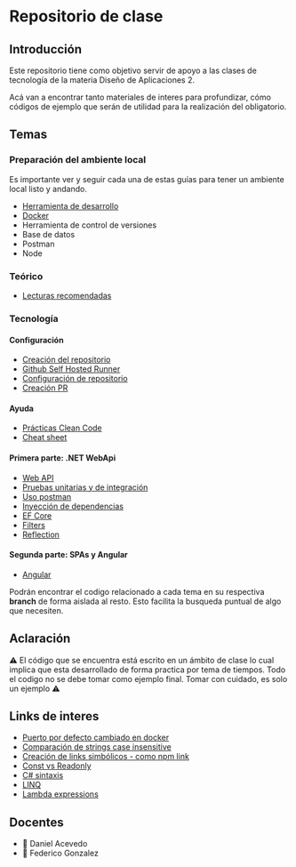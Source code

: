 # Repositorio de clase

## Introducción

Este repositorio tiene como objetivo servir de apoyo a las clases de tecnología de la materia Diseño de Aplicaciones 2.

Acá van a encontrar tanto materiales de interes para profundizar, cómo códigos de ejemplo que serán de utilidad para la realización del obligatorio.

## Temas

### Preparación del ambiente local
Es importante ver y seguir cada una de estas guías para tener un ambiente local listo y andando.

- [Herramienta de desarrollo](https://github.com/daniel18acevedo/DA2-Tecnologia/blob/main/ide.md)
- [Docker](https://github.com/daniel18acevedo/DA2-Tecnologia/blob/main/docker.md)
- Herramienta de control de versiones
- Base de datos
- Postman
- Node
  
### Teórico
- [Lecturas recomendadas](https://fi365-my.sharepoint.com/:w:/g/personal/da185082_fi365_ort_edu_uy/EWbXua0c5yNAiVPDFNML0rIBlhlyEwbTdsCpyoMJ5ywONQ?e=oSyA92)
  
### Tecnología

#### Configuración

- [Creación del repositorio](https://github.com/daniel18acevedo/DA2-Tecnologia/tree/repo-creation)
- [Github Self Hosted Runner](https://github.com/IngSoft-DA2/DA2-Tecnologia/blob/main/github-self-hosted-runner-docker.md)
- [Configuración de repositorio](https://github.com/daniel18acevedo/DA2-Tecnologia/tree/repo-configuration)
- [Creación PR](https://github.com/daniel18acevedo/DA2-Tecnologia/tree/pr-creation)

#### Ayuda

- [Prácticas Clean Code](https://github.com/daniel18acevedo/DA2-Tecnologia/blob/main/clean-code.md)
- [Cheat sheet](https://github.com/daniel18acevedo/DA2-Tecnologia/blob/main/cheat-sheet.md)

#### Primera parte: .NET WebApi

- [Web API](https://github.com/daniel18acevedo/DA2-Tecnologia/tree/web-api)
- [Pruebas unitarias y de integración](https://github.com/daniel18acevedo/DA2-Tecnologia/tree/unit-testing)
- [Uso postman](https://github.com/daniel18acevedo/DA2-Tecnologia/tree/postman)
- [Inyección de dependencias](https://github.com/daniel18acevedo/DA2-Tecnologia/tree/dependency-injection)
- [EF Core](https://github.com/daniel18acevedo/DA2-Tecnologia/tree/ef-core)
- [Filters](https://github.com/daniel18acevedo/DA2-Tecnologia/tree/filters)
- [Reflection](https://github.com/daniel18acevedo/DA2-Tecnologia/tree/reflection)

#### Segunda parte: SPAs y Angular

- [Angular](https://github.com/daniel18acevedo/DA2-Tecnologia/tree/angular)

Podrán encontrar el codigo relacionado a cada tema en su respectiva **branch** de forma aislada al resto. Esto facilita la busqueda puntual de algo que necesiten.

<!-- - [SQL Server](https://www.microsoft.com/es-es/sql-server/sql-server-downloads) / [SQL Server para MAC](https://docs.microsoft.com/en-us/sql/linux/quickstart-install-connect-docker?view=sql-server-ver15&pivots=cs1-bash)
- [Postman](https://www.postman.com/)
- [Angular](https://angular.io/)
- [NVM](https://4geeks.com/how-to/nvm-install-windows)
- [Node](https://nodejs.org/es/)
- [Git](https://git-scm.com/) (si quieren mas info sobre manejo de git pueden leer este [libro](https://sisbibliotecas.ort.edu.uy/cgi-bin/koha/opac-detail.pl?biblionumber=80216))
- [Github desktop](https://desktop.github.com/)
- [Docker Desktop](https://www.docker.com/products/docker-desktop)
-->
## Aclaración

⚠️ El código que se encuentra está escrito en un ámbito de clase lo cual implica que esta desarrollado de forma practica por tema de tiempos. Todo el codigo no se debe tomar como ejemplo final. Tomar con cuidado, es solo un ejemplo ⚠️

## Links de interes

- [Puerto por defecto cambiado en docker](https://learn.microsoft.com/en-us/dotnet/core/compatibility/containers/8.0/aspnet-port)
- [Comparación de strings case insensitive](https://github.com/npgsql/efcore.pg/issues/1498)
- [Creación de links simbólicos - como npm link](https://github.com/nwheels-io/NuLink)
- [Const vs Readonly](https://josipmisko.com/posts/c-sharp-const-vs-readonly)
- [C# sintaxis](https://www.tutorialspoint.com/csharp/index.htm)
- [LINQ](https://learn.microsoft.com/en-us/dotnet/csharp/linq/)
- [Lambda expressions](https://learn.microsoft.com/en-us/dotnet/csharp/language-reference/operators/lambda-expressions)

## Docentes
- :space_invader: Daniel Acevedo
- :space_invader: Federico Gonzalez
